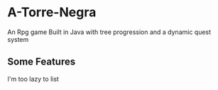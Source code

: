 # A-Torre-Negra
An Rpg game Built in Java with tree progression and a dynamic quest system

## Some Features

I'm too lazy to list
